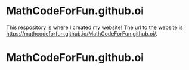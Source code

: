 # MathCodeForFun.github.oi
This respository is where I created my website! The url to the website is https://mathcodeforfun.github.io/MathCodeForFun.github.oi/.
# MathCodeForFun.github.oi
